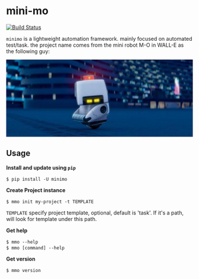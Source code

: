 # mini-mo

[![Build Status](https://travis-ci.org/philip1134/mini-mo.svg?branch=master)](https://travis-ci.org/philip1134/mini-mo)

`minimo` is a lightweight automation framework. mainly focused on automated test/task. the project name comes from the mini robot M-O in WALL-E as the following guy: 

![home page](./images/walle-mo.jpg "M-O")

## Usage

**Install and update using `pip`**

	$ pip install -U minimo

**Create Project instance**

	$ mmo init my-project -t TEMPLATE

`TEMPLATE` specify project template, optional, default is 'task'. If it's a path, will look for template under this path.

**Get help**

	$ mmo --help
	$ mmo [command] --help

**Get version**

	$ mmo version

